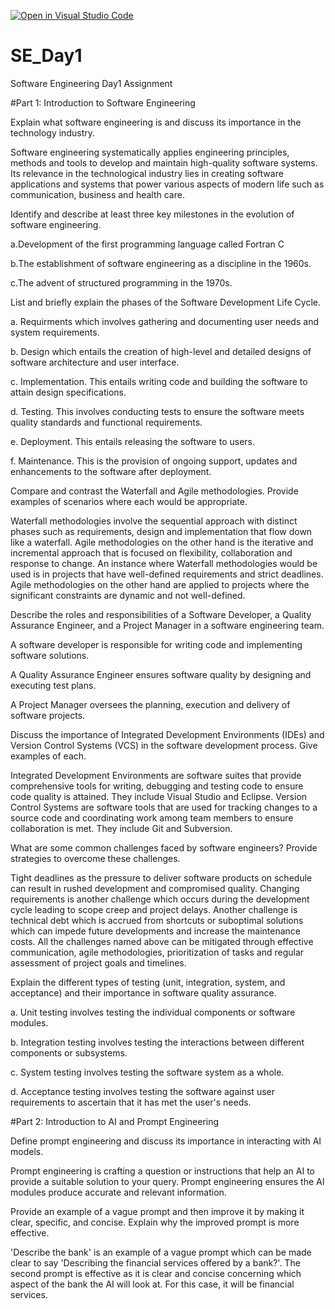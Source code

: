 [![Open in Visual Studio Code](https://classroom.github.com/assets/open-in-vscode-2e0aaae1b6195c2367325f4f02e2d04e9abb55f0b24a779b69b11b9e10269abc.svg)](https://classroom.github.com/online_ide?assignment_repo_id=15574410&assignment_repo_type=AssignmentRepo)
# SE_Day1
Software Engineering Day1 Assignment

#Part 1: Introduction to Software Engineering

Explain what software engineering is and discuss its importance in the technology industry.

Software engineering systematically applies engineering principles, methods and tools to develop and maintain high-quality software systems. Its relevance in the technological industry lies in creating software applications and systems that power various aspects of modern life such as communication, business and health care.

Identify and describe at least three key milestones in the evolution of software engineering.

a.Development of the first programming language called Fortran C

b.The establishment of software engineering as a discipline in the 1960s.

c.The advent of structured programming in the 1970s.

List and briefly explain the phases of the Software Development Life Cycle.

a. Requirments which involves gathering and documenting user needs and system requirements.

b. Design which entails the creation of high-level and detailed designs of software architecture and user interface.

c. Implementation. This entails writing code and building the software to attain design specifications.

d. Testing. This involves conducting tests to ensure the software meets quality standards and functional requirements. 

e. Deployment. This entails releasing the software to users.

f. Maintenance. This is the provision of ongoing support, updates and enhancements to the software after deployment.

Compare and contrast the Waterfall and Agile methodologies. Provide examples of scenarios where each would be appropriate.

Waterfall methodologies involve the sequential approach with distinct phases such as requirements, design and implementation that flow down like a waterfall. Agile methodologies on the other hand is the iterative and incremental approach that is focused on flexibility, collaboration and response to change. 
An instance where Waterfall methodologies would be used is in projects that have well-defined requirements and strict deadlines. Agile methodologies on the other hand are applied to projects where the significant constraints are dynamic and not well-defined. 

Describe the roles and responsibilities of a Software Developer, a Quality Assurance Engineer, and a Project Manager in a software engineering team.

A software developer is responsible for writing code and implementing software solutions.

A Quality Assurance Engineer ensures software quality by designing and executing test plans.

A Project Manager oversees the planning, execution and delivery of software projects.

Discuss the importance of Integrated Development Environments (IDEs) and Version Control Systems (VCS) in the software development process. Give examples of each.

Integrated Development Environments are software suites that provide comprehensive tools for writing, debugging and testing code to ensure code quality is attained. They include Visual Studio and Eclipse.
Version Control Systems are software tools that are used for tracking changes to a source code and coordinating work among team members to ensure collaboration is met. They include Git and Subversion.

What are some common challenges faced by software engineers? Provide strategies to overcome these challenges.

Tight deadlines as the pressure to deliver software products on schedule can result in rushed development and compromised quality. Changing requirements is another challenge which occurs during the development cycle leading to scope creep and project delays. Another challenge is technical debt which is accrued from shortcuts or suboptimal solutions which can impede future developments and increase the maintenance costs. 
All the challenges named above can be mitigated through effective communication, agile methodologies, prioritization of tasks and regular assessment of project goals and timelines.

Explain the different types of testing (unit, integration, system, and acceptance) and their importance in software quality assurance.

a. Unit testing involves testing the individual components or software modules. 

b. Integration testing involves testing the interactions between different components or subsystems. 

c. System testing involves testing the software system as a whole.

d. Acceptance testing involves testing the software against user requirements to ascertain that it has met the user's needs.


#Part 2: Introduction to AI and Prompt Engineering

Define prompt engineering and discuss its importance in interacting with AI models.

Prompt engineering is crafting a question or instructions that help an AI to provide a suitable solution to your query. Prompt engineering ensures the AI modules produce accurate and relevant information.

Provide an example of a vague prompt and then improve it by making it clear, specific, and concise. Explain why the improved prompt is more effective.

'Describe the bank' is an example of a vague prompt which can be made clear to say 'Describing the financial services offered by a bank?'.
The second prompt is effective as it is clear and concise concerning which aspect of the bank the AI will look at. For this case, it will be financial services.
